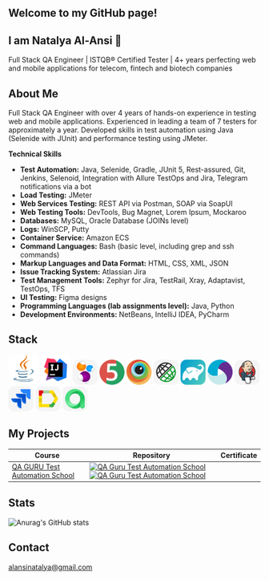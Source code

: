 ## Welcome to my GitHub page! 
## I am Natalya Al-Ansi 👋
Full Stack QA Engineer | ISTQB® Certified Tester | 4+ years perfecting web and mobile applications for telecom, fintech and biotech companies

## About Me
Full Stack QA Engineer with over 4 years of hands-on experience in testing web and mobile applications. Experienced in leading a team of 7 testers for approximately a year. Developed skills in test automation using Java (Selenide with JUnit) and performance testing using JMeter.

**Technical Skills**
+ **Test Automation:** Java, Selenide, Gradle, JUnit 5, Rest-assured, Git, Jenkins, Selenoid, Integration with Allure TestOps and Jira, Telegram notifications via a bot
+ **Load Testing:** JMeter
+ **Web Services Testing:** REST API via Postman, SOAP via SoapUI
+ **Web Testing Tools:** DevTools, Bug Magnet, Lorem Ipsum, Mockaroo
+ **Databases:** MySQL, Oracle Database (JOINs level)
+ **Logs:** WinSCP, Putty
+ **Container Service:** Amazon ECS
+ **Command Languages:** Bash (basic level, including grep and ssh commands)
+ **Markup Languages and Data Format:** HTML, CSS, XML, JSON
+ **Issue Tracking System:** Atlassian Jira
+ **Test Management Tools:** Zephyr for Jira, TestRail, Xray, Adaptavist, TestOps, TFS
+ **UI Testing:** Figma designs
+ **Programming Languages (lab assignments level):** Java, Python
+ **Development Environments:** NetBeans, IntelliJ IDEA, PyCharm

## Stack
<a href="https://www.java.com/"><img src="image/logo/Java.svg" width="60" height="60"  alt="Java"/></a>
<a href="https://www.jetbrains.com/idea/"><img src="image/logo/Idea.svg" width="60" height="60"  alt="IDEA"/></a>
<a href="https://selenide.org"><img src="image/logo/selenide.svg" title="Selenide" alt="Selenide" width="50" height="50"/></a>
<a href="https://junit.org/junit5"><img src="image/logo/junit5.svg" title="JUnit5" alt="JUnit5" width="50" height="50"/></a>
<a href="https://www.browserstack.com/"><img src="image/logo/Browserstack.svg" width="50" height="50"  alt="Browserstack"/></a>
<a href="https://rest-assured.io"><img src="image/logo/rest_assured.svg" title="REST Assured" alt="REST Assured" width="50" height="50"/></a>
<a href="https://gradle.org"><img src="image/logo/gradle.svg" title="Gradle" alt="Gradle" width="50" height="50"/></a>
<a href="https://appium.io/"><img src="image/logo/Appium.svg" width="50" height="50"  alt="Appium"/></a>
<a href="https://www.jenkins.io"><img src="image/logo/jenkins.svg" title="Jenkins" alt="Jenkins" width="50" height="50"/></a>
<a href="https://www.atlassian.com/software/jira"><img src="image/logo/jira.svg" title="Jira" alt="Jira" width="50" height="50"/></a>
<a href="https://qameta.io/allure-report"><img src="image/logo/allure_report.svg" title="Allure Report" alt="Allure Report" width="50" height="50"/></a>
<a href="https://qameta.io"><img src="image/logo/allure_testops.svg" title="Allure Testops" alt="REST Assured" width="50" height="50"/></a>

## My Projects
| Course                                             | Repository                                                                                                                                                                                                                                                                                                                                                                                                                                                      | Certificate                                                          |
|----------------------------------------------------|-----------------------------------------------------------------------------------------------------------------------------------------------------------------------------------------------------------------------------------------------------------------------------------------------------------------------------------------------------------------------------------------------------------------------------------------------------------------|----------------------------------------------------------------------| 
| [QA GURU Test Automation School](https://qa.guru/) | [![QA Guru Test Automation School](https://github-readme-stats.vercel.app/api/pin/?username=NatalyaAlAnsi&repo=near-earth-object-tests&bg_color=DEG,FBD3E9,BE81F7)](https://github.com/natalyaalansi/near-earth-object-tests) [![QA Guru Test Automation School](https://github-readme-stats.vercel.app/api/pin/?username=NatalyaAlAnsi&repo=rest-assured-reqres-tests&bg_color=DEG,FBD3E9,BE81F7)](https://github.com/natalyaalansi/rest-assured-reqres-tests) ||

## Stats
![Anurag's GitHub stats](https://github-readme-stats.vercel.app/api?username=NatalyaAlAnsi&show_icons=true&bg_color=00000000)

## Contact
alansinatalya@gmail.com

<!--
**natalyaalansi/natalyaalansi** is a ✨ _special_ ✨ repository because its `README.md` (this file) appears on your GitHub profile.





